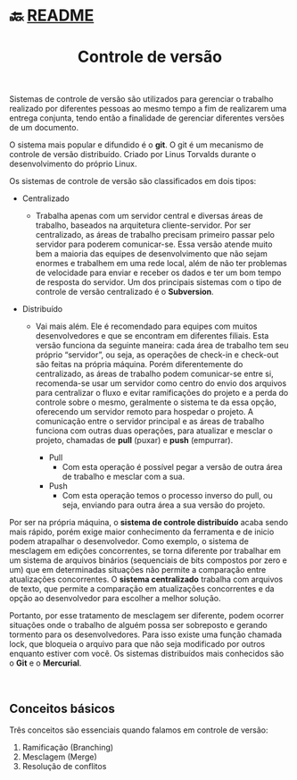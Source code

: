 # :back: [README](../../../README.md#version-control-systems)

<h1 align="center">
    Controle de versão
</h1> 

<br>

Sistemas de controle de versão são utilizados para gerenciar o trabalho realizado por diferentes pessoas ao mesmo tempo a fim de realizarem uma entrega conjunta, tendo então a finalidade de gerenciar diferentes versões de um documento.

O sistema mais popular e difundido é o **git**. O git é um mecanismo de controle de versão distribuído. Criado por Linus Torvalds durante o desenvolvimento do próprio Linux.

Os sistemas de controle de versão são classificados em dois tipos:

* Centralizado
    - Trabalha apenas com um servidor central e diversas áreas de trabalho, baseados na arquitetura cliente-servidor. Por ser centralizado, as áreas de trabalho precisam primeiro passar pelo servidor para poderem comunicar-se. Essa versão atende muito bem a maioria das equipes de desenvolvimento que não sejam enormes e trabalhem em uma rede local, além de não ter problemas de velocidade para enviar e receber os dados e ter um bom tempo de resposta do servidor. Um dos principais sistemas com o tipo de controle de versão centralizado é o **Subversion**.

* Distribuído
    - Vai mais além. Ele é recomendado para equipes com muitos desenvolvedores e que se encontram em diferentes filiais. Esta versão funciona da seguinte maneira: cada área de trabalho tem seu próprio “servidor”, ou seja, as operações de check-in e check-out são feitas na própria máquina. Porém diferentemente do centralizado, as áreas de trabalho podem comunicar-se entre si, recomenda-se usar um servidor como centro do envio dos arquivos para centralizar o fluxo e evitar ramificações do projeto e a perda do controle sobre o mesmo, geralmente o sistema te da essa opção, oferecendo um servidor remoto para hospedar o projeto. A comunicação entre o servidor principal e as áreas de trabalho funciona com outras duas operações, para atualizar e mesclar o projeto, chamadas de **pull** (puxar) e **push** (empurrar).

        - Pull
            - Com esta operação é possível pegar a versão de outra área de trabalho e mesclar com a sua.
        - Push
            - Com esta operação temos o processo inverso do pull, ou seja, enviando para outra área a sua versão do projeto.

Por ser na própria máquina, o **sistema de controle distribuído** acaba sendo mais rápido, porém exige maior conhecimento da ferramenta e de inicio podem atrapalhar o desenvolvedor. Como exemplo, o sistema de mesclagem em edições concorrentes, se torna diferente por trabalhar em um sistema de arquivos binários (sequenciais de bits compostos por zero e um) que em determinadas situações não permite a comparação entre atualizações concorrentes. O **sistema centralizado** trabalha com arquivos de texto, que permite a comparação em atualizações concorrentes e da opção ao desenvolvedor para escolher a melhor solução.

Portanto, por esse tratamento de mesclagem ser diferente, podem ocorrer situações onde o trabalho de alguém possa ser sobreposto e gerando tormento para os desenvolvedores. Para isso existe uma função chamada lock, que bloqueia o arquivo para que não seja modificado por outros enquanto estiver com você. Os sistemas distribuídos mais conhecidos são o **Git** e o **Mercurial**.

<br>

## Conceitos básicos
Três conceitos são essenciais quando falamos em controle de versão:

1. Ramificação (Branching)
2. Mesclagem (Merge)
3. Resolução de conflitos

<br><br>


